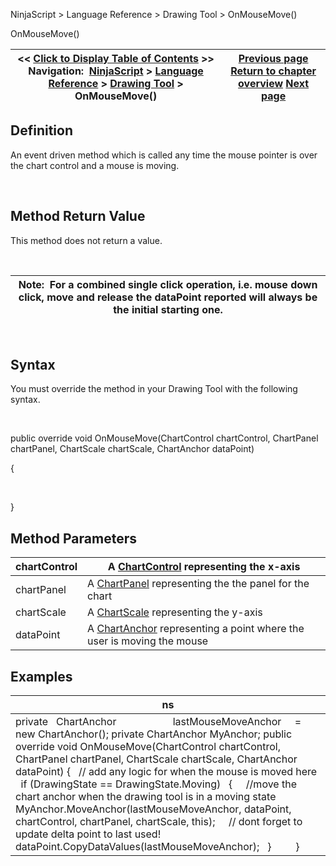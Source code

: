 ﻿


NinjaScript \> Language Reference \> Drawing Tool \> OnMouseMove()






















OnMouseMove()







| \<\< [Click to Display Table of Contents](onmousemove.md) \>\> **Navigation:**     [NinjaScript](ninjascript-1.md) \> [Language Reference](language_reference_wip-1.md) \> [Drawing Tool](drawing_tools-1.md) \> OnMouseMove() | [Previous page](onmousedown-1.md) [Return to chapter overview](drawing_tools-1.md) [Next page](onmouseup-1.md) |
| --- | --- |











## Definition


An event driven method which is called any time the mouse pointer is over the chart control and a mouse is moving.


 


## Method Return Value


This method does not return a value.


 




| Note:  For a combined single click operation, i.e. mouse down click, move and release the dataPoint reported will always be the initial starting one. |
| --- |



 


## Syntax
You must override the method in your Drawing Tool with the following syntax.


   

public override void OnMouseMove(ChartControl chartControl, ChartPanel chartPanel, ChartScale chartScale, ChartAnchor dataPoint)  

{  

   

}


## 


## Method Parameters




| chartControl | A [ChartControl](chartcontrol-1.md) representing the x\-axis |
| --- | --- |
| chartPanel | A [ChartPanel](chartpanel-1.md) representing the the panel for the chart |
| chartScale | A [ChartScale](chartscale-1.md) representing the y\-axis |
| dataPoint | A [ChartAnchor](chartanchor-1.md) representing a point where the user is moving the mouse |



## 


## 


## Examples




| ns |
| --- |
| private   ChartAnchor                     lastMouseMoveAnchor     \= new ChartAnchor(); private ChartAnchor MyAnchor; public override void OnMouseMove(ChartControl chartControl, ChartPanel chartPanel, ChartScale chartScale, ChartAnchor dataPoint) {    // add any logic for when the mouse is moved here    if (DrawingState \=\= DrawingState.Moving)    {      //move the chart anchor when the drawing tool is in a moving state        MyAnchor.MoveAnchor(lastMouseMoveAnchor, dataPoint, chartControl, chartPanel, chartScale, this);      // dont forget to update delta point to last used!      dataPoint.CopyDataValues(lastMouseMoveAnchor);    }          } |









